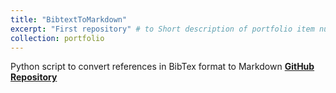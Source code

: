 ```yaml
---
title: "BibtextToMarkdown"
excerpt: "First repository" # to Short description of portfolio item number 1<br/><img src='/images/500x300.png'>"
collection: portfolio
---
```


Python script to convert references in BibTex format to Markdown 
[**GitHub Repository**](https://github.com/IreneBS/BibtextToMarkdown.git) 

<!-- This is an item in your portfolio. It can be have images or nice text. If you name the file .md, it will be parsed as markdown. If you name the file .html, it will be parsed as HTML.  -->
